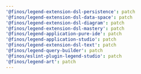 ```yaml
---
'@finos/legend-extension-dsl-persistence': patch
'@finos/legend-extension-dsl-data-space': patch
'@finos/legend-extension-dsl-diagram': patch
'@finos/legend-extension-dsl-mastery': patch
'@finos/legend-application-pure-ide': patch
'@finos/legend-application-studio': patch
'@finos/legend-extension-dsl-text': patch
'@finos/legend-query-builder': patch
'@finos/eslint-plugin-legend-studio': patch
'@finos/legend-art': patch
---
```

